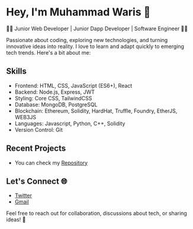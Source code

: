 # Hey, I'm Muhammad Waris 👋

👨‍💻 Junior Web Developer | Junior Dapp Developer | Software Engineer 👨‍🎓

Passionate about coding, exploring new technologies, and turning innovative ideas into reality. I love to learn and adapt quickly to emerging tech trends. Here's a bit about me:

## Skills
- Frontend: HTML, CSS, JavaScript (ES6+), React
- Backend: Node.js, Express, JWT
- Styling: Core CSS, TailwindCSS
- Database: MongoDB, PostgreSQL
- Blockchain: Ethereum, Solidity, HardHat, Truffle, Foundry, EtherJS, WEB3JS
- Languages: Javascript, Python, C++, Solidity
- Version Control: Git

## Recent Projects
- You can check my [Repository](https://github.com/mwaris390?tab=repositories)

## Let's Connect 🌐
- [Twitter](https://twitter.com/mwaris390)
- [Gmail](mwaris390@gmail.com)

Feel free to reach out for collaboration, discussions about tech, or sharing ideas! 🚀
